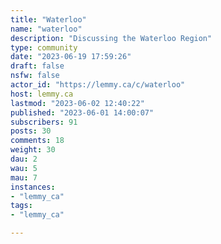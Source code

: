 ```yaml
---
title: "Waterloo" 
name: "waterloo"
description: "Discussing the Waterloo Region"
type: community
date: "2023-06-19 17:59:26"
draft: false
nsfw: false
actor_id: "https://lemmy.ca/c/waterloo"
host: lemmy.ca
lastmod: "2023-06-02 12:40:22"
published: "2023-06-01 14:00:07"
subscribers: 91
posts: 30
comments: 18
weight: 30
dau: 2
wau: 5
mau: 7
instances:
- "lemmy_ca"
tags: 
- "lemmy_ca"

---
```

